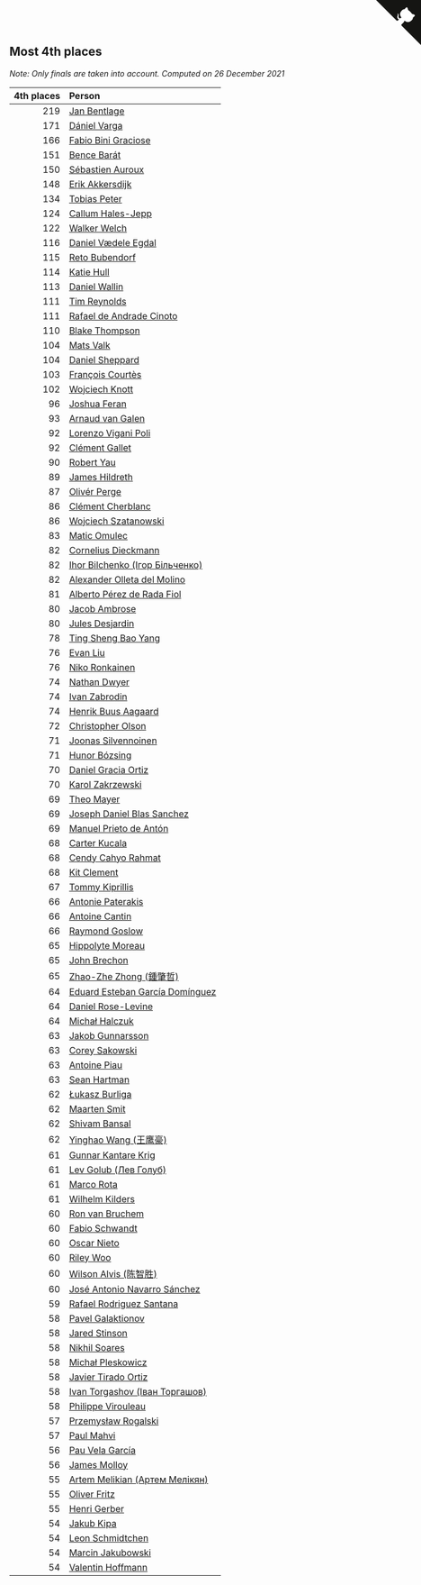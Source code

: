 ## Most 4th places

*Note: Only finals are taken into account.*
*Computed on 26 December 2021*

| 4th places | Person |
| ---: | :--- |
| 219 | [Jan Bentlage](https://www.worldcubeassociation.org/persons/2010BENT01) |
| 171 | [Dániel Varga](https://www.worldcubeassociation.org/persons/2008VARG01) |
| 166 | [Fabio Bini Graciose](https://www.worldcubeassociation.org/persons/2010GRAC02) |
| 151 | [Bence Barát](https://www.worldcubeassociation.org/persons/2008BARA01) |
| 150 | [Sébastien Auroux](https://www.worldcubeassociation.org/persons/2008AURO01) |
| 148 | [Erik Akkersdijk](https://www.worldcubeassociation.org/persons/2005AKKE01) |
| 134 | [Tobias Peter](https://www.worldcubeassociation.org/persons/2014PETE03) |
| 124 | [Callum Hales-Jepp](https://www.worldcubeassociation.org/persons/2012HALE01) |
| 122 | [Walker Welch](https://www.worldcubeassociation.org/persons/2011WELC01) |
| 116 | [Daniel Vædele Egdal](https://www.worldcubeassociation.org/persons/2013EGDA01) |
| 115 | [Reto Bubendorf](https://www.worldcubeassociation.org/persons/2012BUBE01) |
| 114 | [Katie Hull](https://www.worldcubeassociation.org/persons/2010HULL01) |
| 113 | [Daniel Wallin](https://www.worldcubeassociation.org/persons/2013WALL03) |
| 111 | [Tim Reynolds](https://www.worldcubeassociation.org/persons/2005REYN01) |
| 111 | [Rafael de Andrade Cinoto](https://www.worldcubeassociation.org/persons/2007CINO01) |
| 110 | [Blake Thompson](https://www.worldcubeassociation.org/persons/2010THOM03) |
| 104 | [Mats Valk](https://www.worldcubeassociation.org/persons/2007VALK01) |
| 104 | [Daniel Sheppard](https://www.worldcubeassociation.org/persons/2009SHEP01) |
| 103 | [François Courtès](https://www.worldcubeassociation.org/persons/2008COUR01) |
| 102 | [Wojciech Knott](https://www.worldcubeassociation.org/persons/2011KNOT01) |
| 96 | [Joshua Feran](https://www.worldcubeassociation.org/persons/2011FERA01) |
| 93 | [Arnaud van Galen](https://www.worldcubeassociation.org/persons/2006GALE01) |
| 92 | [Lorenzo Vigani Poli](https://www.worldcubeassociation.org/persons/2007POLI01) |
| 92 | [Clément Gallet](https://www.worldcubeassociation.org/persons/2004GALL02) |
| 90 | [Robert Yau](https://www.worldcubeassociation.org/persons/2009YAUR01) |
| 89 | [James Hildreth](https://www.worldcubeassociation.org/persons/2009HILD01) |
| 87 | [Olivér Perge](https://www.worldcubeassociation.org/persons/2007PERG01) |
| 86 | [Clément Cherblanc](https://www.worldcubeassociation.org/persons/2014CHER05) |
| 86 | [Wojciech Szatanowski](https://www.worldcubeassociation.org/persons/2011SZAT01) |
| 83 | [Matic Omulec](https://www.worldcubeassociation.org/persons/2010OMUL02) |
| 82 | [Cornelius Dieckmann](https://www.worldcubeassociation.org/persons/2009DIEC01) |
| 82 | [Ihor Bilchenko (Ігор Більченко)](https://www.worldcubeassociation.org/persons/2011BILC01) |
| 82 | [Alexander Olleta del Molino](https://www.worldcubeassociation.org/persons/2008OLLE01) |
| 81 | [Alberto Pérez de Rada Fiol](https://www.worldcubeassociation.org/persons/2011FIOL01) |
| 80 | [Jacob Ambrose](https://www.worldcubeassociation.org/persons/2010AMBR01) |
| 80 | [Jules Desjardin](https://www.worldcubeassociation.org/persons/2010DESJ01) |
| 78 | [Ting Sheng Bao Yang](https://www.worldcubeassociation.org/persons/2008BAOY01) |
| 76 | [Evan Liu](https://www.worldcubeassociation.org/persons/2009LIUE01) |
| 76 | [Niko Ronkainen](https://www.worldcubeassociation.org/persons/2010RONK01) |
| 74 | [Nathan Dwyer](https://www.worldcubeassociation.org/persons/2011DWYE02) |
| 74 | [Ivan Zabrodin](https://www.worldcubeassociation.org/persons/2012ZABR01) |
| 74 | [Henrik Buus Aagaard](https://www.worldcubeassociation.org/persons/2006BUUS01) |
| 72 | [Christopher Olson](https://www.worldcubeassociation.org/persons/2009OLSO01) |
| 71 | [Joonas Silvennoinen](https://www.worldcubeassociation.org/persons/2016SILV07) |
| 71 | [Hunor Bózsing](https://www.worldcubeassociation.org/persons/2009BOZS01) |
| 70 | [Daniel Gracia Ortiz](https://www.worldcubeassociation.org/persons/2009ORTI01) |
| 70 | [Karol Zakrzewski](https://www.worldcubeassociation.org/persons/2014ZAKR01) |
| 69 | [Theo Mayer](https://www.worldcubeassociation.org/persons/2012MAYE01) |
| 69 | [Joseph Daniel Blas Sanchez](https://www.worldcubeassociation.org/persons/2016SANC08) |
| 69 | [Manuel Prieto de Antón](https://www.worldcubeassociation.org/persons/2015ANTO04) |
| 68 | [Carter Kucala](https://www.worldcubeassociation.org/persons/2015KUCA01) |
| 68 | [Cendy Cahyo Rahmat](https://www.worldcubeassociation.org/persons/2010RAHM02) |
| 68 | [Kit Clement](https://www.worldcubeassociation.org/persons/2008CLEM01) |
| 67 | [Tommy Kiprillis](https://www.worldcubeassociation.org/persons/2014KIPR01) |
| 66 | [Antonie Paterakis](https://www.worldcubeassociation.org/persons/2012PATE01) |
| 66 | [Antoine Cantin](https://www.worldcubeassociation.org/persons/2010CANT02) |
| 66 | [Raymond Goslow](https://www.worldcubeassociation.org/persons/2014GOSL01) |
| 65 | [Hippolyte Moreau](https://www.worldcubeassociation.org/persons/2008MORE02) |
| 65 | [John Brechon](https://www.worldcubeassociation.org/persons/2010BREC01) |
| 65 | [Zhao-Zhe Zhong (鍾肇哲)](https://www.worldcubeassociation.org/persons/2012CHON03) |
| 64 | [Eduard Esteban García Domínguez](https://www.worldcubeassociation.org/persons/2011EDUA01) |
| 64 | [Daniel Rose-Levine](https://www.worldcubeassociation.org/persons/2015ROSE01) |
| 64 | [Michał Halczuk](https://www.worldcubeassociation.org/persons/2006HALC01) |
| 63 | [Jakob Gunnarsson](https://www.worldcubeassociation.org/persons/2015GUNN01) |
| 63 | [Corey Sakowski](https://www.worldcubeassociation.org/persons/2011SAKO01) |
| 63 | [Antoine Piau](https://www.worldcubeassociation.org/persons/2008PIAU01) |
| 63 | [Sean Hartman](https://www.worldcubeassociation.org/persons/2016HART02) |
| 62 | [Łukasz Burliga](https://www.worldcubeassociation.org/persons/2013BURL01) |
| 62 | [Maarten Smit](https://www.worldcubeassociation.org/persons/2008SMIT04) |
| 62 | [Shivam Bansal](https://www.worldcubeassociation.org/persons/2011BANS02) |
| 62 | [Yinghao Wang (王鹰豪)](https://www.worldcubeassociation.org/persons/2010WANG07) |
| 61 | [Gunnar Kantare Krig](https://www.worldcubeassociation.org/persons/2004KRIG01) |
| 61 | [Lev Golub (Лев Голуб)](https://www.worldcubeassociation.org/persons/2014HOLU01) |
| 61 | [Marco Rota](https://www.worldcubeassociation.org/persons/2009ROTA01) |
| 61 | [Wilhelm Kilders](https://www.worldcubeassociation.org/persons/2010KILD02) |
| 60 | [Ron van Bruchem](https://www.worldcubeassociation.org/persons/2003BRUC01) |
| 60 | [Fabio Schwandt](https://www.worldcubeassociation.org/persons/2014SCHW02) |
| 60 | [Oscar Nieto](https://www.worldcubeassociation.org/persons/2014NIET03) |
| 60 | [Riley Woo](https://www.worldcubeassociation.org/persons/2007WOOR01) |
| 60 | [Wilson Alvis (陈智胜)](https://www.worldcubeassociation.org/persons/2011ALVI01) |
| 60 | [José Antonio Navarro Sánchez](https://www.worldcubeassociation.org/persons/2015SANC18) |
| 59 | [Rafael Rodriguez Santana](https://www.worldcubeassociation.org/persons/2012SANT12) |
| 58 | [Pavel Galaktionov](https://www.worldcubeassociation.org/persons/2013GALA04) |
| 58 | [Jared Stinson](https://www.worldcubeassociation.org/persons/2014STIN01) |
| 58 | [Nikhil Soares](https://www.worldcubeassociation.org/persons/2015SOAR01) |
| 58 | [Michał Pleskowicz](https://www.worldcubeassociation.org/persons/2009PLES01) |
| 58 | [Javier Tirado Ortiz](https://www.worldcubeassociation.org/persons/2009TIRA01) |
| 58 | [Ivan Torgashov (Іван Торгашов)](https://www.worldcubeassociation.org/persons/2011TORG01) |
| 58 | [Philippe Virouleau](https://www.worldcubeassociation.org/persons/2008VIRO01) |
| 57 | [Przemysław Rogalski](https://www.worldcubeassociation.org/persons/2013ROGA02) |
| 57 | [Paul Mahvi](https://www.worldcubeassociation.org/persons/2012MAHV01) |
| 56 | [Pau Vela García](https://www.worldcubeassociation.org/persons/2009GARC04) |
| 56 | [James Molloy](https://www.worldcubeassociation.org/persons/2011MOLL01) |
| 55 | [Artem Melikian (Артем Мелікян)](https://www.worldcubeassociation.org/persons/2011MELI01) |
| 55 | [Oliver Fritz](https://www.worldcubeassociation.org/persons/2014FRIT02) |
| 55 | [Henri Gerber](https://www.worldcubeassociation.org/persons/2014GERB01) |
| 54 | [Jakub Kipa](https://www.worldcubeassociation.org/persons/2010KIPA01) |
| 54 | [Leon Schmidtchen](https://www.worldcubeassociation.org/persons/2010SCHM01) |
| 54 | [Marcin Jakubowski](https://www.worldcubeassociation.org/persons/2007JAKU01) |
| 54 | [Valentin Hoffmann](https://www.worldcubeassociation.org/persons/2011HOFF02) |


<a href="https://github.com/jonatanklosko/wca_statistics" class="github-corner" aria-label="View source on Github"><svg width="80" height="80" viewBox="0 0 250 250" style="fill:#151513; color:#fff; position: absolute; top: 0; border: 0; right: 0;" aria-hidden="true"><path d="M0,0 L115,115 L130,115 L142,142 L250,250 L250,0 Z"></path><path d="M128.3,109.0 C113.8,99.7 119.0,89.6 119.0,89.6 C122.0,82.7 120.5,78.6 120.5,78.6 C119.2,72.0 123.4,76.3 123.4,76.3 C127.3,80.9 125.5,87.3 125.5,87.3 C122.9,97.6 130.6,101.9 134.4,103.2" fill="currentColor" style="transform-origin: 130px 106px;" class="octo-arm"></path><path d="M115.0,115.0 C114.9,115.1 118.7,116.5 119.8,115.4 L133.7,101.6 C136.9,99.2 139.9,98.4 142.2,98.6 C133.8,88.0 127.5,74.4 143.8,58.0 C148.5,53.4 154.0,51.2 159.7,51.0 C160.3,49.4 163.2,43.6 171.4,40.1 C171.4,40.1 176.1,42.5 178.8,56.2 C183.1,58.6 187.2,61.8 190.9,65.4 C194.5,69.0 197.7,73.2 200.1,77.6 C213.8,80.2 216.3,84.9 216.3,84.9 C212.7,93.1 206.9,96.0 205.4,96.6 C205.1,102.4 203.0,107.8 198.3,112.5 C181.9,128.9 168.3,122.5 157.7,114.1 C157.9,116.9 156.7,120.9 152.7,124.9 L141.0,136.5 C139.8,137.7 141.6,141.9 141.8,141.8 Z" fill="currentColor" class="octo-body"></path></svg></a><style>.github-corner:hover .octo-arm{animation:octocat-wave 560ms ease-in-out}@keyframes octocat-wave{0%,100%{transform:rotate(0)}20%,60%{transform:rotate(-25deg)}40%,80%{transform:rotate(10deg)}}@media (max-width:500px){.github-corner:hover .octo-arm{animation:none}.github-corner .octo-arm{animation:octocat-wave 560ms ease-in-out}}</style>
